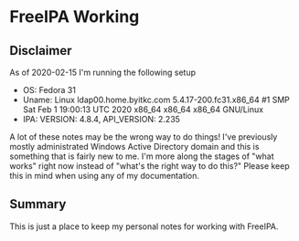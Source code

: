 # FreeIPA Working

## Disclaimer

As of 2020-02-15 I'm running the following setup
- OS: Fedora 31
- Uname: Linux ldap00.home.byitkc.com 5.4.17-200.fc31.x86_64 #1 SMP Sat Feb 1 19:00:13 UTC 2020 x86_64 x86_64 x86_64 GNU/Linux
- IPA: VERSION: 4.8.4, API_VERSION: 2.235

A lot of these notes may be the wrong way to do things! I've previously mostly administrated Windows Active Directory domain and this is something that is fairly new to me. I'm more along the stages of "what works" right now instead of "what's the right way to do this?" Please keep this in mind when using any of my documentation.

## Summary

This is just a place to keep my personal notes for working with FreeIPA.
